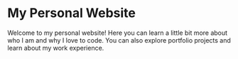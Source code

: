 # My Personal Website
Welcome to my personal website! Here you can learn a little bit more about who I am and why I love to code. You can also explore portfolio projects and learn about my work experience.

